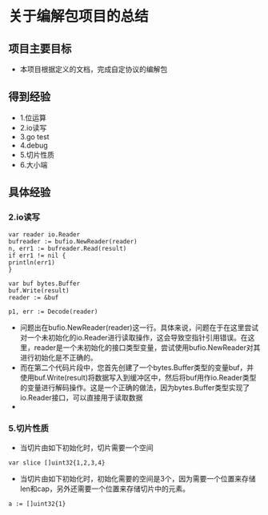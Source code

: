 # 关于编解包项目的总结
## 项目主要目标
* 本项目根据定义的文档，完成自定协议的编解包
## 得到经验
* 1.位运算
* 2.io读写
* 3.go test
* 4.debug
* 5.切片性质
* 6.大小端
## 具体经验


### 2.io读写
```
var reader io.Reader
bufreader := bufio.NewReader(reader)
n, err1 := bufreader.Read(result)
if err1 != nil {
println(err1)
}
```

```
var buf bytes.Buffer
buf.Write(result)
reader := &buf

p1, err := Decode(reader)
```
* 问题出在bufio.NewReader(reader)这一行。具体来说，问题在于在这里尝试对一个未初始化的io.Reader进行读取操作，这会导致空指针引用错误。在这里，reader是一个未初始化的接口类型变量，尝试使用bufio.NewReader对其进行初始化是不正确的。
* 而在第二个代码片段中，您首先创建了一个bytes.Buffer类型的变量buf，并使用buf.Write(result)将数据写入到缓冲区中，然后将buf用作io.Reader类型的变量进行解码操作。这是一个正确的做法，因为bytes.Buffer类型实现了io.Reader接口，可以直接用于读取数据
* 

### 5.切片性质
* 当切片由如下初始化时，切片需要一个空间
```
var slice []uint32{1,2,3,4}
```
* 当切片由如下初始化时，初始化需要的空间是3个，因为需要一个位置来存储len和cap，另外还需要一个位置来存储切片中的元素。
```
a := []uint32{1}
```
